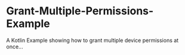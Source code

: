 # Grant-Multiple-Permissions-Example
A Kotlin Example showing how to grant multiple device permissions at once...
